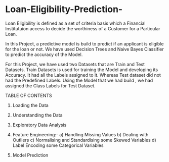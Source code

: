 # Loan-Eligibility-Prediction- 
Loan Eligibility is defined as a set of criteria basis which a Financial Institutuion access to decide the worthiness of a Customer for a Particular Loan.

In this Project, a predictive model is build to predict if an applicant is eligible for the loan or not. We have used Decision Trees and Naive Bayes Classifier to predict the accuracy of the Model.

For this Project, we have used two Datasets that are Train and Test Datasets. Train Datasets is used for training the Model and developing its Accuracy. It had all the Labels assigned to it. Whereas Test dataset did not had the Predefined Labels. Using the Model that we had build , we had assigned the Class Labels for Test Dataset.

TABLE OF CONTENTS
1) Loading the Data
2) Understanding the Data
3) Exploratory Data Analysis
4) Feature Engineering:-
                        a) Handling Missing Values
                        b) Dealing with Outliers
                        c) Normalising and Standardising some Skewed Variables
                        d) Label Encoding some Categorical Variables
                    
5) Model Prediction
         
